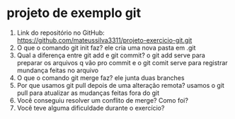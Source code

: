 # projeto de exemplo git
1. Link do repositório no GitHub: https://github.com/mateussilva3311/projeto-exercicio-git.git
2. O que o comando git init faz? ele cria uma nova pasta em .git
3. Qual a diferença entre git add e git commit? o git add serve para preparar os arquivos q vão pro commit e o git comit serve para registrar mundança feitas no arquivo
4. O que o comando git merge faz? ele junta duas branches
5. Por que usamos git pull depois de uma alteração remota? usamos o git pull para atualizar  as mudanças feitas fora do git
6. Você conseguiu resolver um conflito de merge? Como foi?
7. Você teve alguma dificuldade durante o exercício? 
